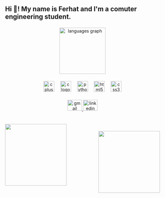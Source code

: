 <h2 align="left">Hi 👋! My name is Ferhat and I'm a comuter engineering student.</h2>

###

<div align="center">
  <img src="https://github-readme-stats.vercel.app/api/top-langs?username=SchumacherFarad&locale=en&hide_title=false&layout=compact&card_width=320&langs_count=5&theme=gotham&hide_border=false" height="150" alt="languages graph"  />
</div>

###

<div align="center">
  <img src="https://cdn.jsdelivr.net/gh/devicons/devicon/icons/cplusplus/cplusplus-plain.svg" height="35" alt="cplusplus logo"  />
  <img width="12" />
  <img src="https://cdn.jsdelivr.net/gh/devicons/devicon/icons/c/c-plain.svg" height="35" alt="c logo"  />
  <img width="12" />
  <img src="https://cdn.jsdelivr.net/gh/devicons/devicon/icons/python/python-original.svg" height="35" alt="python logo"  />
  <img width="12" />
  <img src="https://cdn.jsdelivr.net/gh/devicons/devicon/icons/html5/html5-plain.svg" height="35" alt="html5 logo"  />
  <img width="12" />
  <img src="https://cdn.jsdelivr.net/gh/devicons/devicon/icons/css3/css3-plain.svg" height="35" alt="css3 logo"  />
</div>

###

<div align="center">
  <a href="mailto:ferhatkunduraci03@gmail.com" target="_blank">
    <img src="https://raw.githubusercontent.com/maurodesouza/profile-readme-generator/master/src/assets/icons/social/gmail/default.svg" width="47" height="35" alt="gmail logo"  />
  </a>
  <a href="https://www.linkedin.com/in/ferhatkunduraci/" target="_blank">
    <img src="https://raw.githubusercontent.com/maurodesouza/profile-readme-generator/master/src/assets/icons/social/linkedin/default.svg" width="47" height="35" alt="linkedin logo"  />
  </a>
</div>

###

<br clear="both">

<img align="left" height="200" src="https://media1.tenor.com/m/cOY3ssP0-a0AAAAd/niko-bellic-gta4.gif"  />

###

<img align="right" height="200" src="https://media1.tenor.com/m/CTp3Eijb7YMAAAAC/gta-iv-niko-bellic.gif"  />

###
